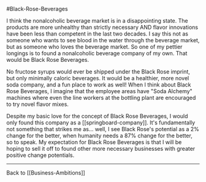#Black-Rose-Beverages

I think the nonalcoholic beverage market is in a disappointing state.  The products are more unhealthy than strictly necessary AND flavor innovations have been less than competent in the last two decades.  I say this not as someone who wants to see blood in the water through the beverage market, but as someone who loves the beverage market.  So one of my pettier longings is to found a nonalcoholic beverage company of my own.  That would be Black Rose Beverages.

No fructose syrups would ever be shipped under the Black Rose imprint, but only minimally caloric beverages.  It would be a healthier, more novel soda company, and a fun place to work as well!  When I think about Black Rose Beverages, I imagine that the employee areas have "Soda Alchemy" machines where even the line workers at the bottling plant are encouraged to try novel flavor mixes.

Despite my basic love for the concept of Black Rose Beverages, I would only found this company as a [[springboard-company]].  It's fundamentally not something that strikes me as... well, I see Black Rose's potential as a 2% change for the better, when humanity needs a 87% change for the better, so to speak.  My expectation for Black Rose Beverages is that I will be hoping to sell it off to found other more necessary businesses with greater positive change potentials.

---
Back to [[Business-Ambitions]]